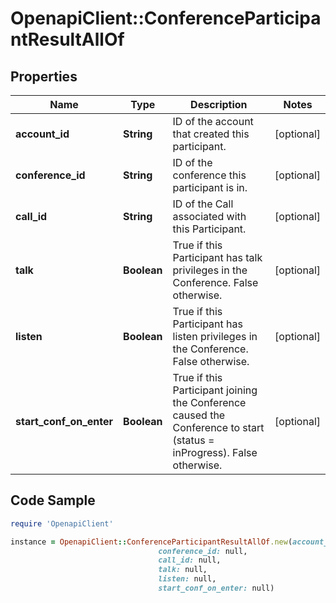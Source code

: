 # OpenapiClient::ConferenceParticipantResultAllOf

## Properties

Name | Type | Description | Notes
------------ | ------------- | ------------- | -------------
**account_id** | **String** | ID of the account that created this participant. | [optional] 
**conference_id** | **String** | ID of the conference this participant is in. | [optional] 
**call_id** | **String** | ID of the Call associated with this Participant. | [optional] 
**talk** | **Boolean** | True if this Participant has talk privileges in the Conference. False otherwise. | [optional] 
**listen** | **Boolean** | True if this Participant has listen privileges in the Conference. False otherwise. | [optional] 
**start_conf_on_enter** | **Boolean** | True if this Participant joining the Conference caused the Conference to start (status &#x3D; inProgress). False otherwise. | [optional] 

## Code Sample

```ruby
require 'OpenapiClient'

instance = OpenapiClient::ConferenceParticipantResultAllOf.new(account_id: null,
                                 conference_id: null,
                                 call_id: null,
                                 talk: null,
                                 listen: null,
                                 start_conf_on_enter: null)
```


